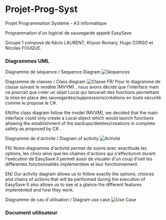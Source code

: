 # Projet-Prog-Syst
Projet Programmation Système -  A3 informatique

Programmation d'un logiciel de sauvegarde appelé EasySave

Groupe 1 composé de Kévin LAURENT, Kilyion Romary, Hugo CORSO et Nicolas FOUQUE.

### Diagrammes UML

Diagramme de séquence / Sequence Diagram
![Séquences](https://s3.us-west-2.amazonaws.com/secure.notion-static.com/f05d425f-3468-4bcc-a42e-e24ac300e84c/Untitled.png?X-Amz-Algorithm=AWS4-HMAC-SHA256&X-Amz-Content-Sha256=UNSIGNED-PAYLOAD&X-Amz-Credential=AKIAT73L2G45EIPT3X45%2F20221125%2Fus-west-2%2Fs3%2Faws4_request&X-Amz-Date=20221125T161450Z&X-Amz-Expires=86400&X-Amz-Signature=218537648a2f17960ede228a112be06812210d7dbb88c59b8eec667fb5bf88e9&X-Amz-SignedHeaders=host&response-content-disposition=filename%3D%22Untitled.png%22&x-id=GetObject)

Diagramme de classes / Class diagram
![Classe](https://s3.us-west-2.amazonaws.com/secure.notion-static.com/d04d1de0-3d65-4812-9cbe-7e139567fc7b/Untitled.png?X-Amz-Algorithm=AWS4-HMAC-SHA256&X-Amz-Content-Sha256=UNSIGNED-PAYLOAD&X-Amz-Credential=AKIAT73L2G45EIPT3X45%2F20221125%2Fus-west-2%2Fs3%2Faws4_request&X-Amz-Date=20221125T162128Z&X-Amz-Expires=86400&X-Amz-Signature=e806655588b4d2b0eb0a48b2a70d6680822e8badad02ffa35e2c75890a6e24c2&X-Amz-SignedHeaders=host&response-content-disposition=filename%3D%22Untitled.png%22&x-id=GetObject)
FR/ Pour le diagramme de classe suivant le modèle (MVVM) , nous avons décidé que l’interface main ne pourrait que créer un objet Local qui lancerait des fonctions permettant la mise en place des sauvegardes/suppressions/créations en toute sécurité comme le propose le C#.

EN/the class diagram follow the model (MVVM), we decided that the main interface could only create a Local object which would launch functions allowing the establishment of the backups/deletes/creations in complete safety as proposed by C# .

Diagramme de d'activité / Diagram of activity
![Activité](https://s3.us-west-2.amazonaws.com/secure.notion-static.com/01eb167e-7fbe-4786-b94a-8050f508d5ba/Diagramme_Dactivit_Projet_2_Final_%282%29.png?X-Amz-Algorithm=AWS4-HMAC-SHA256&X-Amz-Content-Sha256=UNSIGNED-PAYLOAD&X-Amz-Credential=AKIAT73L2G45EIPT3X45%2F20221125%2Fus-west-2%2Fs3%2Faws4_request&X-Amz-Date=20221125T162132Z&X-Amz-Expires=86400&X-Amz-Signature=e9bb9954c5173d42c06c10ea1f2fa200739e87244f551a8336a69c4f58fcc286&X-Amz-SignedHeaders=host&response-content-disposition=filename%3D%22Diagramme%2520D%27activit%25C3%25A9%2520Projet%25202%2520Final%2520%282%29.png%22&x-id=GetObject)

FR/ Notre diagramme d'activité permet de suivre avec exactitude les options, les choix ainsi que les chaînes d'actions qui s'effecturont durant l'exécution de EasySave
Il permet aussi de visualer d'un coup d'oeil les différentes fonctionnalités implémentées et leur fonctionnement.

EN/ Our activity diagram allows us to follow exactly the options, choices and chains of actions that will be performed during the execution of EasySave
It also allows us to see at a glance the different features implemented and how they work.

Diagramme de cas d'utilisation / Diagram use case
![Use Case](https://user-images.githubusercontent.com/93580066/204036895-2816ec8a-f39b-498b-aaa7-f4346605f201.png)

### Document utilisateur
